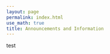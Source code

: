 ```yaml
---
layout: page 
permalink: index.html
use_math: true 
title: Announcements and Information
---
```


test
